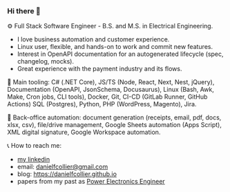 ### Hi there 👋

⚙️ Full Stack Software Engineer - B.S. and M.S. in Electrical Engineering. 
- I love business automation and customer experience.
- Linux user, flexible, and hands-on to work and commit new features.
- Interest in OpenAPI documentation for an autogenerated lifecycle (spec, changelog, mocks).
- Great experience with the payment industry and its flows.

🧰 Main tooling: C# (.NET Core), JS/TS (Node, React, Next, Nest, jQuery), Documentation (OpenAPI, JsonSchema, Docusaurus), Linux (Bash, Awk, Make, Cron jobs, CLI tools), Docker, Git, CI-CD (GitLab Runner, GitHub Actions) SQL (Postgres), Python, PHP (WordPress, Magento), Jira.

📂 Back-office automation: document generation (receipts, email, pdf, docs, xlsx, csv), file/drive management, Google Sheets automation (Apps Script), XML digital signature, Google Workspace automation.

📞 How to reach me: 
- [my linkedin](https://www.linkedin.com/in/danielfcollier)
- email: danielfcollier@gmail.com 
- blog: https://danielfcollier.github.io
- papers from my past as [Power Electronics Engineer](https://www.researchgate.net/profile/Daniel-A-F-Collier)

